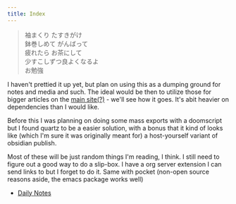 ```yaml
---
title: Index
---
```


> 袖まくり たすきがけ  
> 鉢巻しめて がんばって  
> 疲れたら お茶にして  
> 少すこしずつ良よくなるよ  
> お勉強

I haven't prettied it up yet, but plan on using this as a dumping ground for notes and media and such.
The ideal would be then to utilize those for bigger articles on the [main site(?)](https://justin.vc) - we'll see how it goes. It's abit heavier on dependencies than I would like.

Before this I was planning on doing some mass exports with a doomscript but I found quartz to be a easier solution, with a bonus that it kind of looks like (which I'm sure it was originally meant for) a host-yourself variant of obsidian publish.

Most of these will be just random things I'm reading, I think. I still need to figure out a good way to do a slip-box. I have a org server extension I can send links to but I forget to do it. Same with pocket (non-open source reasons aside, the emacs package works well)

- [Daily Notes](/daily/)
